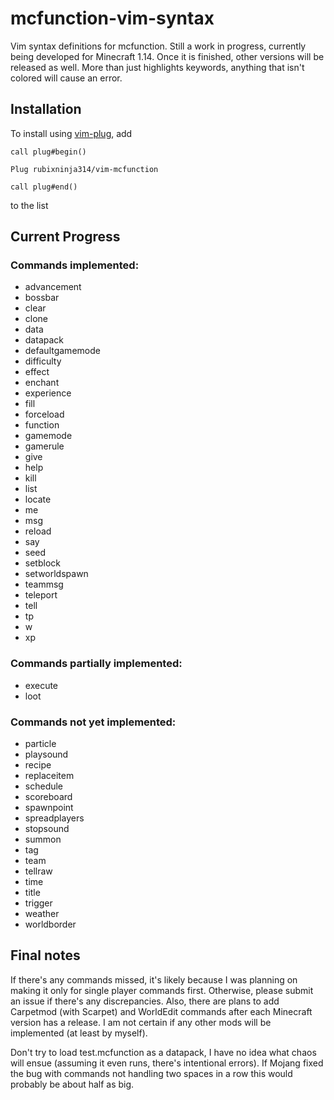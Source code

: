 # mcfunction-vim-syntax
Vim syntax definitions for mcfunction. Still a work in progress, currently being developed for Minecraft 1.14. Once it is finished, other versions will be released as well. More than just highlights keywords, anything that isn't colored will cause an error.

## Installation

To install using [vim-plug](github.com/junegunn/vim-plug), add
```
call plug#begin()

Plug rubixninja314/vim-mcfunction

call plug#end()
```
to the list

## Current Progress
### Commands implemented:
- advancement
- bossbar
- clear
- clone
- data
- datapack
- defaultgamemode
- difficulty
- effect
- enchant
- experience
- fill
- forceload
- function
- gamemode
- gamerule
- give
- help
- kill
- list
- locate
- me
- msg
- reload
- say
- seed
- setblock
- setworldspawn
- teammsg
- teleport
- tell
- tp
- w
- xp

### Commands partially implemented:
- execute
- loot

### Commands not yet implemented:
- particle
- playsound
- recipe
- replaceitem
- schedule
- scoreboard
- spawnpoint
- spreadplayers
- stopsound
- summon
- tag
- team
- tellraw
- time
- title
- trigger
- weather
- worldborder


## Final notes
If there's any commands missed, it's likely because I was planning on making it only for single player commands first. Otherwise, please submit an issue if there's any discrepancies. Also, there are plans to add Carpetmod (with Scarpet) and WorldEdit commands after each Minecraft version has a release. I am not certain if any other mods will be implemented (at least by myself).

Don't try to load test.mcfunction as a datapack, I have no idea what chaos will ensue (assuming it even runs, there's intentional errors). If Mojang fixed the bug with commands not handling two spaces in a row this would probably be about half as big.
